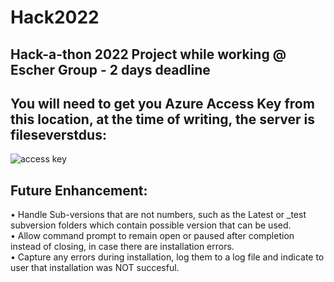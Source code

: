 # Hack2022
## Hack-a-thon 2022 Project while working @ Escher Group - 2 days deadline

## You will need to get you Azure Access Key from this location, at the time of writing, the server is fileseverstdus:
![access key](https://user-images.githubusercontent.com/14348712/181669025-1b806aeb-b792-4c36-ac93-f5e9384db406.png)

## Future Enhancement:
• Handle Sub-versions that are not numbers, such as the Latest or _test subversion folders which contain possible version that can be used. <br />
• Allow command prompt to remain open or paused after completion instead of closing, in case there are installation errors. <br />
• Capture any errors during installation, log them to a log file and indicate to user that installation was NOT succesful. <br />
